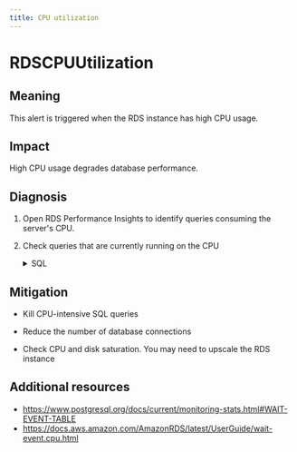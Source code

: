 ```yaml
---
title: CPU utilization
---
```


# RDSCPUUtilization

## Meaning

This alert is triggered when the RDS instance has high CPU usage.

## Impact

High CPU usage degrades database performance.

## Diagnosis

1. Open RDS Performance Insights to identify queries consuming the server's CPU.

1. Check queries that are currently running on the CPU

    <details>
    <summary>SQL</summary>

    {{< tabs "mitigation" >}}
    {{< tab "PostgreSQL" >}}
{{% sql "sql/list-queries-using-cpu.sql" %}}
    {{< /tab >}}
    {{< /tabs >}}

    </details>

## Mitigation

- Kill CPU-intensive SQL queries

- Reduce the number of database connections

- Check CPU and disk saturation. You may need to upscale the RDS instance

## Additional resources

- <https://www.postgresql.org/docs/current/monitoring-stats.html#WAIT-EVENT-TABLE>
- <https://docs.aws.amazon.com/AmazonRDS/latest/UserGuide/wait-event.cpu.html>
